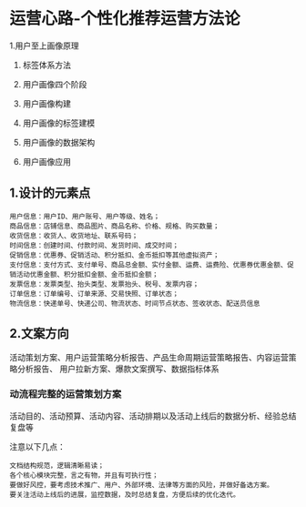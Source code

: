 # 运营心路-个性化推荐运营方法论


  1.用户至上画像原理

  1. 标签体系方法

  2. 用户画像四个阶段

  3. 用户画像构建

  4. 用户画像的标签建模

  5. 用户画像的数据架构

  6. 用户画像应用


## 1.设计的元素点

    用户信息：用户ID、用户账号、用户等级、姓名；
    商品信息：店铺信息、商品图片、商品名称、价格、规格、购买数量；
    收货信息：收货人、收货地址、联系号码；
    时间信息：创建时间、付款时间、发货时间、成交时间；
    促销信息：优惠券、促销活动、积分抵扣、金币抵扣等其他虚拟资产；
    支付信息：支付方式、支付单号、商品总金额、实付金额、运费、运费险、优惠券优惠金额、促销活动优惠金额、积分抵扣金额、金币抵扣金额；
    发票信息：发票类型、抬头类型、发票抬头、税号、发票内容；
    订单信息：订单编号、订单来源、交易快照、订单状态；
    物流信息：快递单号、快递公司、物流状态、时间节点状态、签收状态、配送员信息
    
## 2.文案方向

  活动策划方案、用户运营策略分析报告、产品生命周期运营策略报告、内容运营策略分析报告、
  用户拉新方案、爆款文案撰写、数据指标体系
  
 ### 动流程完整的运营策划方案
 
 活动目的、活动预算、活动内容、活动排期以及活动上线后的数据分析、经验总结复盘等

 注意以下几点：

    文档结构规范，逻辑清晰易读；
    各个核心模块完整，言之有物，并且有可执行性；
    要做好风控，要考虑技术推广、用户、外部环境、法律等方面的风险，并做好备选方案。
    要关注活动上线后的进展，监控数据，及时总结复盘，方便后续的优化迭代。
 
 
  
